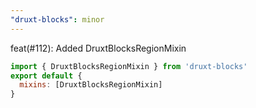 ```yaml
---
"druxt-blocks": minor
---
```


feat(#112): Added DruxtBlocksRegionMixin

```js
import { DruxtBlocksRegionMixin } from 'druxt-blocks'
export default {
  mixins: [DruxtBlocksRegionMixin]
}
```
